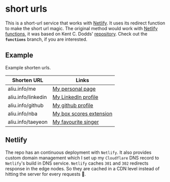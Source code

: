 # short urls

This is a short-url service that works with [Netlify](https://www.netlify.com/). It uses its redirect function to make the short url magic. The original method would work with [Netlify functions](https://www.netlify.com/docs/functions/), it was based on Kent C. Dodds' [repository](https://github.com/kentcdodds/airtable-netlify-short-urls). Check out the **`functions`** branch, if you are interested.

## Example

Example shorten urls.

| Shorten URL | Links |
|----------------------|-------------------------------------------------------------------------------------------------------|
| aliu.info/me | [My personal page](aliu.dev) |
| aliu.info/linkedin | [My LinkedIn profile](linkedin.com/in/mingchia-andy-liu) |
| aliu.info/github | [My github profile](github.com/mingchia-andy-liu) |
| aliu.info/nba | [My box scores extension](https://boxscores.site) |
| aliu.info/taeyeon | [My favourite singer](https://open.spotify.com/artist/3qNVuliS40BLgXGxhdBdqu) |


## Netlify

The repo has an continuous deployment with `Netlify`. It also provides custom domain management which I set up my `Cloudflare` DNS record to `Netlify`'s build in DNS service. `Netlify` caches `301` and `302` redirects response in the edge nodes. So they are cached in a CDN level instead of hitting the server for every requests 🎉.
